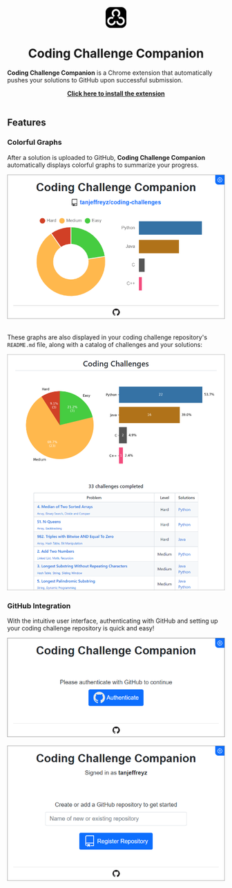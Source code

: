 <div align="center">
  <a href="https://chrome.google.com/webstore/detail/coding-challenge-companio/lkfbnbclahofpbalfjcccpdimjadbboj">
    <img src="resources/icons/thick/icon-48px.png" />
  </a>
  <h1>Coding Challenge Companion</h1>
</div>

**Coding Challenge Companion** is a Chrome extension that automatically pushes your solutions to GitHub upon successful submission.

<div align="center">
  <a href="https://chrome.google.com/webstore/detail/coding-challenge-companio/lkfbnbclahofpbalfjcccpdimjadbboj">
    <b>Click here to install the extension</b>
  </a>
</div>

<br>


## Features
### Colorful Graphs
After a solution is uploaded to GitHub, **Coding Challenge Companion** automatically displays colorful graphs to summarize your progress.

<div align="center">
  <img src="resources/images/main_page.png" width="600px" />
</div>

<br>

These graphs are also displayed in your coding challenge repository's `README.md` file, along with a catalog of challenges and your solutions:

<div align="center">
  <img src="resources/images/example_repo.png" width="600px" />
</div>


### GitHub Integration
With the intuitive user interface, authenticating with GitHub and setting up your coding challenge repository is quick and easy!

<div align="center">
  <img src="resources/images/authentication_page.png" width="600px" />
  <br><br>
  <img src="resources/images/register_repo_page.png" width="600px" />
</div>
